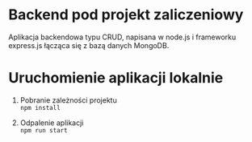# Backend pod projekt zaliczeniowy

Aplikacja backendowa typu CRUD, napisana w node.js i frameworku express.js łącząca się z bazą danych MongoDB.

# Uruchomienie aplikacji lokalnie

1. Pobranie zależności projektu\
   `npm install`

2. Odpalenie aplikacji\
   `npm run start`
